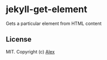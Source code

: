 # jekyll-get-element

Gets a particular element from HTML content

## License

MIT. Copyright (c) [Alex](https://github.com/alxhotel)
